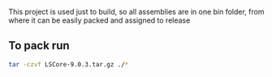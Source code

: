 This project is used just to build,
so all assemblies are in one bin folder,
from where it can be easily packed and assigned to release

## To pack run
```bash
tar -czvf LSCore-9.0.3.tar.gz ./*
```